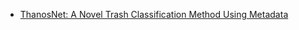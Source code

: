 - [ThanosNet: A Novel Trash Classification Method Using Metadata](https://paperswithcode.com/paper/thanosnet-a-novel-trash-classification-method)